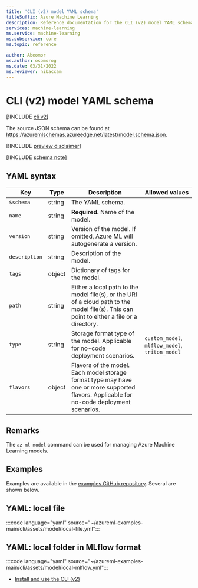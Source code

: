 ```yaml
---
title: 'CLI (v2) model YAML schema'
titleSuffix: Azure Machine Learning
description: Reference documentation for the CLI (v2) model YAML schema.
services: machine-learning
ms.service: machine-learning
ms.subservice: core
ms.topic: reference

author: Abeomor
ms.author: osomorog
ms.date: 03/31/2022
ms.reviewer: nibaccam
---
```


# CLI (v2) model YAML schema

[!INCLUDE [cli v2](../../includes/machine-learning-cli-v2.md)]

The source JSON schema can be found at https://azuremlschemas.azureedge.net/latest/model.schema.json.

[!INCLUDE [preview disclaimer](../../includes/machine-learning-preview-generic-disclaimer.md)]

[!INCLUDE [schema note](../../includes/machine-learning-preview-old-json-schema-note.md)]

## YAML syntax

| Key | Type | Description | Allowed values |
| --- | ---- | ----------- | -------------- |
| `$schema` | string | The YAML schema. | |
| `name` | string | **Required.** Name of the model. | |
| `version` | string | Version of the model. If omitted, Azure ML will autogenerate a version. | |
| `description` | string | Description of the model. | |
| `tags` | object | Dictionary of tags for the model. | |
| `path` | string | Either a local path to the model file(s), or the URI of a cloud path to the model file(s). This can point to either a file or a directory. | |
| `type` | string | Storage format type of the model. Applicable for no-code deployment scenarios. | `custom_model`, `mlflow_model`, `triton_model` |
| `flavors` | object | Flavors of the model. Each model storage format type may have one or more supported flavors. Applicable for no-code deployment scenarios. | |

## Remarks

The `az ml model` command can be used for managing Azure Machine Learning models.

## Examples

Examples are available in the [examples GitHub repository](https://github.com/Azure/azureml-examples/tree/main/cli/assets/model). Several are shown below.

## YAML: local file

:::code language="yaml" source="~/azureml-examples-main/cli/assets/model/local-file.yml":::

## YAML: local folder in MLflow format

:::code language="yaml" source="~/azureml-examples-main/cli/assets/model/local-mlflow.yml":::

- [Install and use the CLI (v2)](how-to-configure-cli.md)
